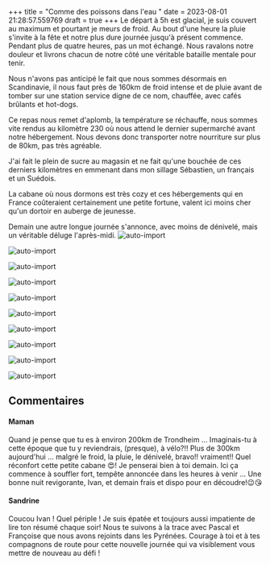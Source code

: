 +++
title = "Comme des poissons dans l'eau "
date = 2023-08-01 21:28:57.559769
draft = true
+++
Le départ à 5h est glacial, je suis couvert au maximum et pourtant je meurs de froid. Au bout d'une heure la pluie s'invite à la fête et notre plus dure journée jusqu'à présent commence. Pendant plus de quatre heures, pas un mot échangé. Nous ravalons notre douleur et livrons chacun de notre côté une véritable bataille mentale pour tenir. 

Nous n'avons pas anticipé le fait que nous sommes désormais en Scandinavie, il nous faut près de 160km de froid intense et de pluie avant de tomber sur une station service digne de ce nom, chauffée, avec cafés brûlants et hot-dogs.

Ce repas nous remet d'aplomb, la température se réchauffe, nous sommes vite rendus au kilomètre 230 où nous attend le dernier supermarché avant notre hébergement. Nous devons donc transporter notre nourriture sur plus de 80km, pas très agréable.

J'ai fait le plein de sucre au magasin et ne fait qu'une bouchée de ces derniers kilomètres en emmenant dans mon sillage Sébastien, un français et un Suédois.

La cabane où nous dormons est très cozy et ces hébergements qui en France coûteraient certainement une petite fortune, valent ici moins cher qu'un dortoir en auberge de jeunesse.

Demain une autre longue journée s'annonce, avec moins de dénivelé, mais un véritable déluge l'après-midi.
![auto-import](https://thumbsnap.com/i/m3d4fP4B.jpg)

![auto-import](https://thumbsnap.com/i/DZ3Eegac.jpg)

![auto-import](https://thumbsnap.com/i/SQoegJiv.jpg)

![auto-import](https://thumbsnap.com/i/rKHQLs3F.jpg)

![auto-import](https://thumbsnap.com/i/8HmQB7Xd.jpg)

![auto-import](https://thumbsnap.com/i/FmgkfVUm.jpg)

![auto-import](https://thumbsnap.com/i/qqdFiFKj.jpg)

![auto-import](https://thumbsnap.com/i/nvUcnnwt.jpg)

![auto-import](https://thumbsnap.com/i/TwtTLrj1.jpg)

![auto-import](https://thumbsnap.com/i/YeKNJnCj.jpg)
## Commentaires
#### Maman
Quand je pense que tu es à environ 200km de Trondheim ... Imaginais-tu à cette époque que tu y reviendrais, (presque), à vélo?!! Plus de 300km aujourd'hui ... malgré le froid, la pluie, le dénivelé, bravo!! vraiment!! Quel réconfort cette petite cabane 😍! 
Je penserai bien à toi demain. Ici ça commence à souffler fort, tempête annoncée dans les heures à venir ... 
Une bonne nuit revigorante, Ivan, et demain frais et dispo pour en découdre!😉😘
#### Sandrine
Coucou Ivan !
Quel périple ! Je suis épatée et toujours aussi impatiente de lire ton résumé chaque soir!
Nous te suivons à la trace avec Pascal et Françoise que nous avons rejoints dans les Pyrénées.
Courage à toi et à tes compagnons de route pour cette nouvelle journée qui va visiblement vous mettre de nouveau au défi !
